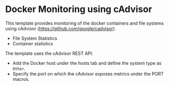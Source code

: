 Docker Monitoring using cAdvisor
================================

This template provides monitoring of the docker containers and file systems using cAdvisor (https://github.com/google/cadvisor).

* File System Statistics
* Container statistics

The template uses the cAdvisor REST API.

* Add the Docker host under the hosts tab and define the system type as `Other`.
* Specify the port on which the cAdvisor exposes metrics under the PORT macros.
